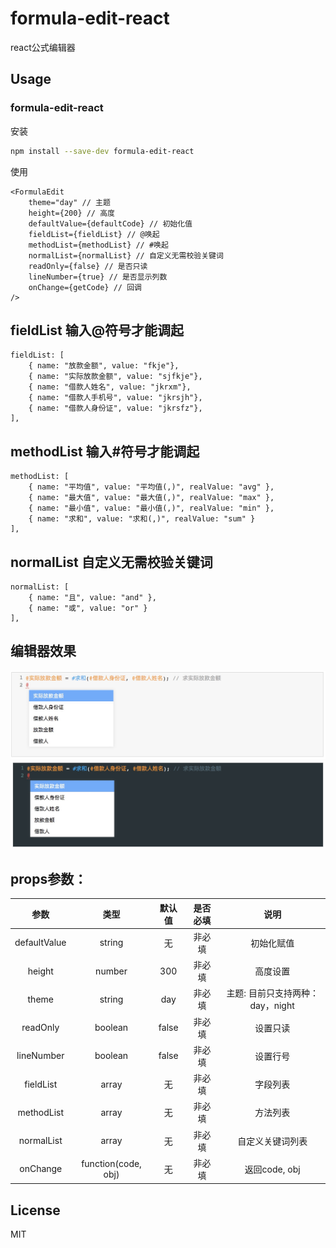 # formula-edit-react

react公式编辑器

## Usage

### formula-edit-react

安装

```sh
npm install --save-dev formula-edit-react
```
使用

```
<FormulaEdit
    theme="day" // 主题
    height={200} // 高度
    defaultValue={defaultCode} // 初始化值
    fieldList={fieldList} // @唤起
    methodList={methodList} // #唤起
    normalList={normalList} // 自定义无需校验关键词
    readOnly={false} // 是否只读
    lineNumber={true} // 是否显示列数
    onChange={getCode} // 回调
/>
```

## fieldList 输入@符号才能调起
```
fieldList: [
    { name: "放款金额", value: "fkje"},
    { name: "实际放款金额", value: "sjfkje"},
    { name: "借款人姓名", value: "jkrxm"},
    { name: "借款人手机号", value: "jkrsjh"},
    { name: "借款人身份证", value: "jkrsfz"},
],
```
## methodList 输入#符号才能调起
```
methodList: [
    { name: "平均值", value: "平均值(,)", realValue: "avg" },
    { name: "最大值", value: "最大值(,)", realValue: "max" },
    { name: "最小值", value: "最小值(,)", realValue: "min" },
    { name: "求和", value: "求和(,)", realValue: "sum" }
],
```
## normalList 自定义无需校验关键词
```
normalList: [
    { name: "且", value: "and" },
    { name: "或", value: "or" }
],
```

## 编辑器效果
![Image text](https://github.com/bruceliu68/formulaEdit-react/blob/master/src/img/pic1.png)
![Image text](https://github.com/bruceliu68/formulaEdit-react/blob/master/src/img/pic2.png)

## props参数：
|    参数    | 类型    |  默认值   |  是否必填  | 说明         |
| :------:  | :-----: | :----:   | :------: | :----------: |
| defaultValue | string  |  无      |   非必填    | 初始化赋值     |
| height    | number  |  300     |   非必填  | 高度设置       |
| theme    | string  |  day     |   非必填  | 主题: 目前只支持两种：day，night |
| readOnly  | boolean |  false   |   非必填  | 设置只读       |
| lineNumber  | boolean |  false   |   非必填  | 设置行号       |
| fieldList | array   |  无      |   非必填  | 字段列表       |
| methodList | array   |  无      |   非必填  | 方法列表       |
| normalList | array   |  无      |   非必填  | 自定义关键词列表       |
| onChange  | function(code, obj)|  无      |   非必填    | 返回code, obj      |

## License
MIT
